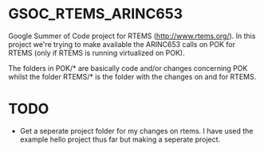 GSOC_RTEMS_ARINC653
===================

Google Summer of Code project for RTEMS (http://www.rtems.org/). In this project 
we're trying to make available the ARINC653 calls on POK for RTEMS (only if
RTEMS is running virtualized on POK).

The folders in POK/* are basically code and/or changes concerning POK whilst 
the folder RTEMS/* is the folder with the changes on and for RTEMS.

# TODO
- Get a seperate project folder for my changes on rtems. I have used the example hello project thus far but making a seperate project.
